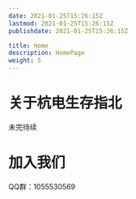 ```yaml
---
date: 2021-01-25T15:26:15Z
lastmod: 2021-01-25T15:26:15Z
publishdate: 2021-01-25T15:26:15Z

title: Home
description: HomePage
weight: 5
---
```




# 关于杭电生存指北

未完待续



# 加入我们

QQ群：1055530569